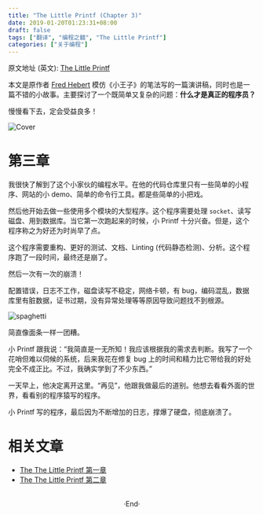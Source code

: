 ```yaml
---
title: "The Little Printf (Chapter 3)"
date: 2019-01-20T01:23:31+08:00
draft: false
tags: ["翻译", "编程之髓", "The Little Printf"]
categories: ["关于编程"]
---
```

<!-- 
<img alt="" src="https://mogeko.github.io/images/045/" >
<span class="spoiler" ></span>
&emsp;&emsp;
 -->

原文地址 (英文): [The Little Printf](https://ferd.ca/the-little-printf.html)

本文是原作者 [Fred Hebert](http://twitter.com/mononcqc/) 模仿《小王子》的笔法写的一篇演讲稿，同时也是一篇不错的小故事。主要探讨了一个既简单又复杂的问题：**什么才是真正的程序员？**

慢慢看下去，定会受益良多！

<img alt="Cover" src="https://mogeko.github.io/images/043/printf.png" >

# 第三章

我很快了解到了这个小家伙的编程水平。在他的代码仓库里只有一些简单的小程序、网站的小 demo、简单的命令行工具。都是些简单的小把戏。

然后他开始去做一些使用多个模块的大型程序。这个程序需要处理 `socket`、读写磁盘、用到数据库。当它第一次跑起来的时候，小 Printf 十分兴奋。但是，这个程序称之为好还为时尚早了点。

这个程序需要重构、更好的测试、文档、Linting (代码静态检测)、分析。这个程序跑了一段时间，最终还是崩了。

然后一次有一次的崩溃！

配置错误，日志不工作，磁盘读写不稳定，网络卡顿，有 bug，编码混乱，数据库里有脏数据，证书过期，没有异常处理等等原因导致问题找不到根源。

<img alt="spaghetti" src="https://mogeko.github.io/images/045/spaghetti.png" >

简直像面条一样一团糟。

小 Printf 跟我说：“我简直是一无所知！我应该根据我的需求去判断。我写了一个花哨但难以伺候的系统，后来我花在修复 bug 上的时间和精力比它带给我的好处完全不成正比。不过，我确实学到了不少东西。”

一天早上，他决定离开这里。“再见”，他跟我做最后的道别。他想去看看外面的世界，看看别的程序猿写的程序。

小 Printf 写的程序，最后因为不断增加的日志，撑爆了硬盘，彻底崩溃了。

# 相关文章

- [The The Little Printf 第一章](https://mogeko.github.io/2019/043)
- [The The Little Printf 第二章](https://mogeko.github.io/2019/044)

<br>

<center>  ·End·  </center>